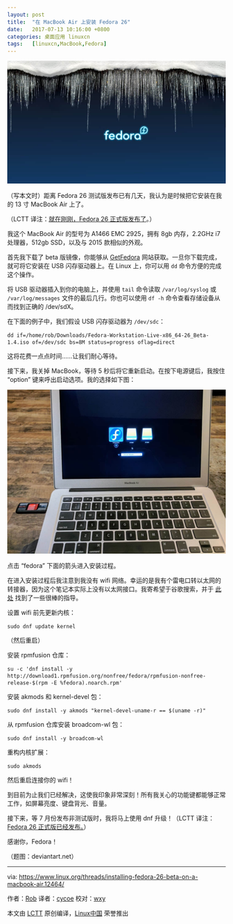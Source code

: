 ```yaml
---
layout: post
title:	"在 MacBook Air 上安装 Fedora 26"
date:	2017-07-13 10:16:00 +0800 
categories:	桌面应用 linuxcn 
tags:	[linuxcn,MacBook,Fedora]
---
```



![](/Asserts/Images/album/201707/13/093018sq8zzov78cqoc7f5.jpg)


（写本文时）距离 Fedora 26 测试版发布已有几天，我认为是时候把它安装在我的 13 寸 MacBook Air 上了。


（LCTT 译注：[就在刚刚，Fedora 26 正式版发布了](/article-8689-1.html)。）


我这个 MacBook Air 的型号为 A1466 EMC 2925，拥有 8gb 内存，2.2GHz i7 处理器，512gb SSD，以及与 2015 款相似的外观。


首先我下载了 beta 版镜像，你能够从 [GetFedora](https://getfedora.org/en/workstation/prerelease/) 网站获取。一旦你下载完成，就可将它安装在 USB 闪存驱动器上。在 Linux 上，你可以用 `dd` 命令方便的完成这个操作。


将 USB 驱动器插入到你的电脑上，并使用 `tail` 命令读取 `/var/log/syslog` 或 `/var/log/messages` 文件的最后几行。你也可以使用 `df -h` 命令查看存储设备从而找到正确的 /dev/sdX。


在下面的例子中，我们假设 USB 闪存驱动器为 `/dev/sdc`：



```
dd if=/home/rob/Downloads/Fedora-Workstation-Live-x86_64-26_Beta-1.4.iso of=/dev/sdc bs=8M status=progress oflag=direct

```

这将花费一点点时间……让我们耐心等待。


接下来，我关掉 MacBook，等待 5 秒后将它重新启动。在按下电源键后，我按住 “option” 键来呼出启动选项。我的选择如下图：


![macbook-air-fedora.jpg](/Asserts/Images/album/201707/13/093049rtvs3iiicl3b3vb9.jpg)


点击 “fedora” 下面的箭头进入安装过程。


在进入安装过程后我注意到我没有 wifi 网络。幸运的是我有个雷电口转以太网的转接器，因为这个笔记本实际上没有以太网接口。我寄希望于谷歌搜索，并于 [此处](https://gist.github.com/jamespamplin/7a803fd5be61d4f93e0c5dcdea3f99ee) 找到了一些很棒的指导。


设置 wifi 前先更新内核：



```
sudo dnf update kernel

```

（然后重启）


安装 rpmfusion 仓库：



```
su -c 'dnf install -y http://download1.rpmfusion.org/nonfree/fedora/rpmfusion-nonfree-release-$(rpm -E %fedora).noarch.rpm'

```

安装 akmods 和 kernel-devel 包：



```
sudo dnf install -y akmods "kernel-devel-uname-r == $(uname -r)"

```

从 rpmfusion 仓库安装 broadcom-wl 包：



```
sudo dnf install -y broadcom-wl

```

重构内核扩展：



```
sudo akmods

```

然后重启连接你的 wifi！


到目前为止我们已经解决，这使我印象非常深刻！所有我关心的功能键都能够正常工作，如屏幕亮度、键盘背光、音量。


接下来，等 7 月份发布非测试版时，我将马上使用 dnf 升级！（LCTT 译注：[Fedora 26 正式版已经发布。](/article-8689-1.html)）


感谢你，Fedora！


（题图：deviantart.net）




---


via: <https://www.linux.org/threads/installing-fedora-26-beta-on-a-macbook-air.12464/>


作者：[Rob](https://www.linux.org/members/rob.1/) 译者：[cycoe](https://github.com/cycoe) 校对：[wxy](https://github.com/wxy)


本文由 [LCTT](https://github.com/LCTT/TranslateProject) 原创编译，[Linux中国](https://linux.cn/) 荣誉推出
